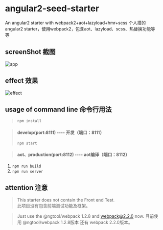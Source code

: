 # angular2-seed-starter
An angular2 starter with webpack2+aot+lazyload+hmr+scss
个人搭的angular2 starter，使用webpack2，包含aot、lazyload、scss、热替换功能等等  
## screenShot     截图
![app](https://github.com/wuzhouyang/angular2-seed-starter/blob/master/src/assets/screenShot/screenshot.png)  
## effect  效果
![effect](https://github.com/wuzhouyang/angular2-seed-starter/blob/master/src/assets/screenShot/effect.png) 
## usage of command line 命令行用法
> `npm install`   

> #### develop(port:8111)  ----  开发（端口：8111）
> `npm start`  

> #### aot、production(port:8112)  ---- aot编译（端口：8112）  
1. `npm run build`  
2. `npm run server`   

## attention 注意  
> This starter does not contain the Front end Test.  
> 此项目没有包含前端测试功能及框架。  

> Just use the @ngtool/webpack 1.2.8 and webpack@2.2.0 now.
> 目前使用 @ngtool/webpack 1.2.8版本 还有 webpack 2.2.0版本。

